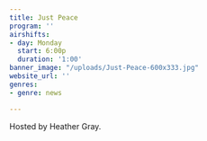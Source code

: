 ```yaml
---
title: Just Peace
program: ''
airshifts:
- day: Monday
  start: 6:00p
  duration: '1:00'
banner_image: "/uploads/Just-Peace-600x333.jpg"
website_url: ''
genres:
- genre: news

---
```

Hosted by Heather Gray.
